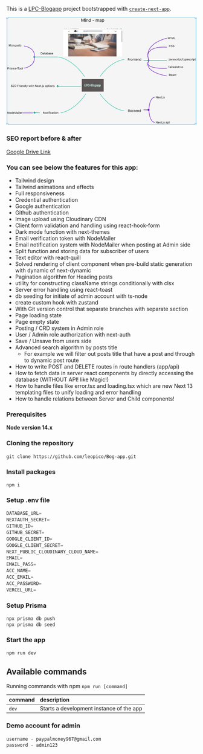 This is a [LPC-Blogapp](https://leopico-blogapp.vercel.app/) project bootstrapped with [`create-next-app`](https://github.com/vercel/next.js/tree/canary/packages/create-next-app).

![Mind map for LPC-Blogapp](./public/images/mindmap.jpg)

### SEO report before & after

[Google Drive Link](https://drive.google.com/drive/folders/15rnAeRo8oUuYG33s0R7fdxXRN5ZZn-9C)

### You can see below the features for this app:

- Tailwind design
- Tailwind animations and effects
- Full responsiveness
- Credential authentication
- Google authentication
- Github authentication
- Image upload using Cloudinary CDN
- Client form validation and handling using react-hook-form
- Dark mode function with next-themes
- Email verification token with NodeMailer
- Email notification system with NodeMailer when posting at Admin side
- Split function and storing data for subscriber of users
- Text editor with react-quill
- Solved rendering of client component when pre-build static generation with dynamic of next-dynamic
- Pagination algorithm for Heading posts
- utility for constructing className strings conditionally with clsx
- Server error handling using react-toast
- db seeding for initiate of admin account with ts-node
- create custom hook with zustand
- With Git version control that separate branches with separate section
- Page loading state
- Page empty state
- Posting / CRD system in Admin role
- User / Admin role authorization with next-auth
- Save / Unsave from users side
- Advanced search algorithm by posts title
  - For example we will filter out posts title that have a post and through to dynamic post route
- How to write POST and DELETE routes in route handlers (app/api)
- How to fetch data in server react components by directly accessing the database (WITHOUT API! like Magic!)
- How to handle files like error.tsx and loading.tsx which are new Next 13 templating files to unify loading and error handling
- How to handle relations between Server and Child components!

### Prerequisites

**Node version 14.x**

### Cloning the repository

```shell
git clone https://github.com/leopico/Bog-app.git
```

### Install packages

```shell
npm i
```

### Setup .env file

```js
DATABASE_URL=
NEXTAUTH_SECRET=
GITHUB_ID=
GITHUB_SECRET=
GOOGLE_CLIENT_ID=
GOOGLE_CLIENT_SECRET=
NEXT_PUBLIC_CLOUDINARY_CLOUD_NAME=
EMAIL=
EMAIL_PASS=
ACC_NAME=
ACC_EMAIL=
ACC_PASSWORD=
VERCEL_URL=
```

### Setup Prisma

```shell
npx prisma db push
npx prisma db seed
```

### Start the app

```shell
npm run dev
```

## Available commands

Running commands with npm `npm run [command]`

| command | description                              |
| :------ | :--------------------------------------- |
| `dev`   | Starts a development instance of the app |

### Demo account for admin

```shell
username - paypalmoney967@gmail.com
password - admin123
```
